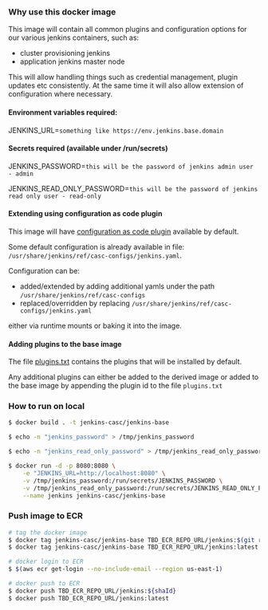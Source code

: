 ### Why use this docker image

This image will contain all common plugins and configuration options for our various jenkins containers, such as:
- cluster provisioning jenkins
- application jenkins master node

This will allow handling things such as credential management, plugin updates etc consistently.
At the same time it will also allow extension of configuration where necessary.


#### Environment variables required:

JENKINS_URL=`something like https://env.jenkins.base.domain`

#### Secrets required (available under /run/secrets)

JENKINS_PASSWORD=`this will be the password of jenkins admin user - admin`

JENKINS_READ_ONLY_PASSWORD=`this will be the password of jenkins read only user - read-only`


#### Extending using configuration as code plugin

This image will have [configuration as code plugin](https://github.com/jenkinsci/configuration-as-code-plugin) available by default.

Some default configuration is already available in file: `/usr/share/jenkins/ref/casc-configs/jenkins.yaml`.

Configuration can be:

- added/extended by adding additional yamls under the path `/usr/share/jenkins/ref/casc-configs`
- replaced/overridden by replacing `/usr/share/jenkins/ref/casc-configs/jenkins.yaml`

either via runtime mounts or baking it into the image.


#### Adding plugins to the base image

The file [plugins.txt](./plugins.txt) contains the plugins that will be installed by default.

Any additional plugins can either be added to the derived image or added to the base image by appending the plugin id to the file `plugins.txt`


### How to run on local

```bash
$ docker build . -t jenkins-casc/jenkins-base

$ echo -n "jenkins_password" > /tmp/jenkins_password

$ echo -n "jenkins_read_only_password" > /tmp/jenkins_read_only_password

$ docker run -d -p 8080:8080 \
    -e "JENKINS_URL=http://localhost:8080" \
    -v /tmp/jenkins_password:/run/secrets/JENKINS_PASSWORD \
    -v /tmp/jenkins_read_only_password:/run/secrets/JENKINS_READ_ONLY_PASSWORD \
    --name jenkins jenkins-casc/jenkins-base
```

### Push image to ECR

```bash
# tag the docker image
$ docker tag jenkins-casc/jenkins-base TBD_ECR_REPO_URL/jenkins:$(git rev-parse HEAD)
$ docker tag jenkins-casc/jenkins-base TBD_ECR_REPO_URL/jenkins:latest

# docker login to ECR 
$ $(aws ecr get-login --no-include-email --region us-east-1)

# docker push to ECR
$ docker push TBD_ECR_REPO_URL/jenkins:${shaId}
$ docker push TBD_ECR_REPO_URL/jenkins:latest
```
